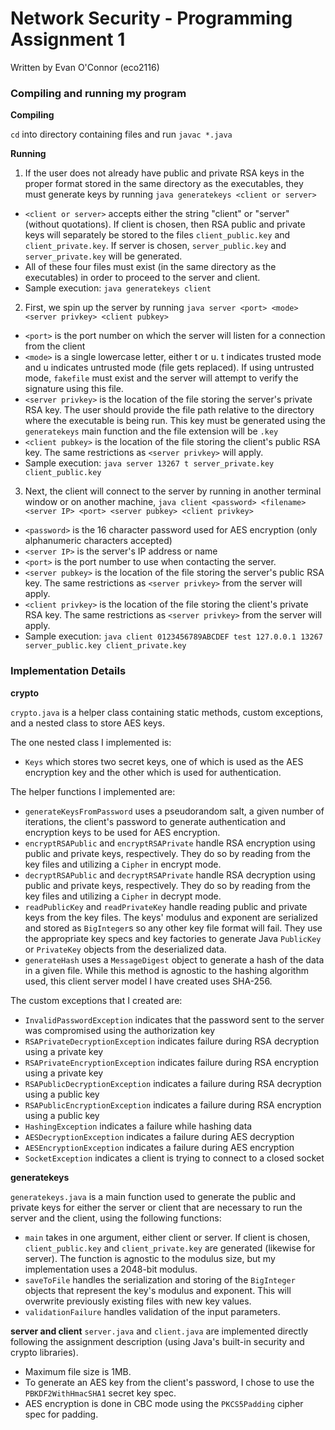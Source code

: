 # Network Security - Programming Assignment 1

Written by Evan O'Connor (eco2116)

### Compiling and running my program

**Compiling**

```cd``` into directory containing files and run
```javac *.java```

**Running**

1. If the user does not already have public and private RSA keys in the proper format stored in the same directory
   as the executables, they must generate keys by running ```java generatekeys <client or server>```
  * ```<client or server>``` accepts either the string "client" or "server" (without quotations). If client is chosen,
    then RSA public and private keys will separately be stored to the files ```client_public.key``` and ```client_private.key```. If server is chosen, ```server_public.key``` and ```server_private.key``` will be generated.
  * All of these four files must exist (in the same directory as the executables) in order to proceed to the server and    client.
  * Sample execution: ```java generatekeys client```

2. First, we spin up the server by running ```java server <port> <mode> <server privkey> <client pubkey>```
  * ```<port>``` is the port number on which the server will listen for a connection from the client
  * ```<mode>``` is a single lowercase letter, either t or u. t indicates trusted mode and u indicates untrusted 
  mode (file gets replaced). If using untrusted mode, ```fakefile``` must exist and the server will attempt to verify
  the signature using this file.
  * ```<server privkey>``` is the location of the file storing the server's private RSA key. The user should provide the 
  file path relative to the directory where the executable is being run. This key must be generated using the ```generatekeys```
  main function and the file extension will be ```.key```
  * ```<client pubkey>``` is the location of the file storing the client's public RSA key. The same restrictions as 
   ```<server privkey>``` will apply.
  * Sample execution: ```java server 13267 t server_private.key client_public.key```

3. Next, the client will connect to the server by running in another terminal window or on another machine, 
   ```java client <password> <filename> <server IP> <port> <server pubkey> <client privkey>```
  * ```<password>``` is the 16 character password used for AES encryption (only alphanumeric characters accepted)
  * ```<server IP>``` is the server's IP address or name
  * ```<port>``` is the port number to use when contacting the server.
  * ```<server pubkey>``` is the location of the file storing the server's public RSA key. The same restrictions as 
   ```<server privkey>``` from the server will apply.
  * ```<client privkey>``` is the location of the file storing the client's private RSA key. The same restrictions as 
   ```<server privkey>``` from the server will apply.
  * Sample execution: ```java client 0123456789ABCDEF test 127.0.0.1 13267 server_public.key client_private.key```

### Implementation Details

**crypto**

```crypto.java``` is a helper class containing static methods, custom exceptions, and a nested class to store AES keys. 

The one nested class I implemented is:
* ```Keys``` which stores two secret keys, one of which is used as the AES encryption key and the other which is used for
  authentication.

The helper functions I implemented are:
* ```generateKeysFromPassword``` uses a pseudorandom salt, a given number of iterations, the client's password to generate authentication and encryption keys to be used for AES encryption.
* ```encryptRSAPublic``` and ```encryptRSAPrivate``` handle RSA encryption using public and private keys, respectively. They do so by reading from the key files and utilizing a ```Cipher``` in encrypt mode.
* ```decryptRSAPublic``` and ```decryptRSAPrivate``` handle RSA decryption using public and private keys, respectively. They do so by reading from the key files and utilizing a ```Cipher``` in decrypt mode.
* ```readPublicKey``` and ```readPrivateKey``` handle reading public and private keys from the key files. The keys' modulus
and exponent are serialized and stored as ```BigInteger```s so any other key file format will fail. They use the appropriate key specs and key factories to generate Java ```PublicKey``` or ```PrivateKey``` objects from the deserialized data.
* ```generateHash``` uses a ```MessageDigest``` object to generate a hash of the data in a given file. While this method is
agnostic to the hashing algorithm used, this client server model I have created uses SHA-256.

The custom exceptions that I created are:
* ```InvalidPasswordException``` indicates that the password sent to the server was compromised using the authorization key
* ```RSAPrivateDecryptionException``` indicates failure during RSA decryption using a private key
* ```RSAPrivateEncryptionException``` indicates failure during RSA encryption using a private key
* ```RSAPublicDecryptionException``` indicates a failure during RSA decryption using a public key
* ```RSAPublicEncryptionException``` indicates a failure during RSA encryption using a public key
* ```HashingException``` indicates a failure while hashing data
* ```AESDecryptionException``` indicates a failure during AES decryption
* ```AESEncryptionException``` indicates a failure during AES encryption
* ```SocketException``` indicates a client is trying to connect to a closed socket

**generatekeys**

```generatekeys.java``` is a main function used to generate the public and private keys for either the server or client
that are necessary to run the server and the client, using the following functions:

* ```main``` takes in one argument, either client or server. If client is chosen, ```client_public.key``` and ```client_private.key``` are generated (likewise for server). The function is agnostic to the modulus size, but my
implementation uses a 2048-bit modulus.
* ```saveToFile``` handles the serialization and storing of the ```BigInteger``` objects that represent the key's
modulus and exponent. This will overwrite previously existing files with new key values.
* ```validationFailure``` handles validation of the input parameters.

**server and client**
```server.java``` and ```client.java``` are implemented directly following the assignment description (using Java's built-in security and crypto libraries).
* Maximum file size is 1MB.
* To generate an AES key from the client's password, I chose to use the ```PBKDF2WithHmacSHA1``` secret key spec.
* AES encryption is done in CBC mode using the ```PKCS5Padding``` cipher spec for padding.




